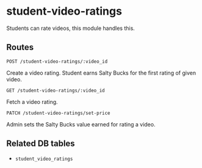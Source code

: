 # student-video-ratings

Students can rate videos, this module handles this.

## Routes

`POST /student-video-ratings/:video_id`

Create a video rating. Student earns Salty Bucks for the first rating of given video.

`GET /student-video-ratings/:video_id`

Fetch a video rating.

`PATCH /student-video-ratings/set-price`

Admin sets the Salty Bucks value earned for rating a video.

## Related DB tables
- `student_video_ratings`
